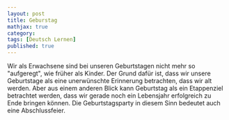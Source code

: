 ```yaml
---
layout: post
title: Geburstag
mathjax: true
category:
tags: [Deutsch Lernen]
published: true
---
```

Wir als Erwachsene sind bei unseren Geburtstagen nicht mehr so "aufgeregt", wie früher als Kinder. Der Grund dafür ist, dass wir unsere Geburtstage als eine unerwünschte Erinnerung betrachten, dass wir alt werden. Aber aus einem anderen Blick kann Geburtstag als ein Etappenziel betrachtet werden, dass wir gerade noch ein Lebensjahr erfolgreich zu Ende bringen können. Die Geburtstagsparty in diesem Sinn bedeutet auch eine Abschlussfeier.